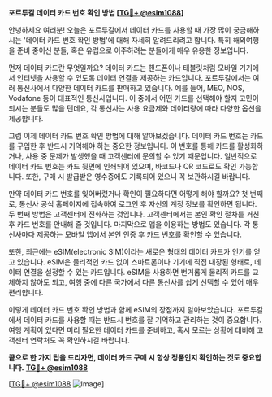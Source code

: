 **포르투갈 데이터 카드 번호 확인 방법 [[TG💪+ @esim1088](https://t.me/s/esim1088)]**

안녕하세요 여러분! 오늘은 포르투갈에서 데이터 카드를 사용할 때 가장 많이 궁금해하시는 '데이터 카드 번호 확인 방법'에 대해 자세히 알려드리려고 합니다. 특히 해외여행을 준비 중이신 분들, 혹은 유럽으로 이주하려는 분들에게 매우 유용한 정보입니다.

먼저 데이터 카드란 무엇일까요? 데이터 카드는 핸드폰이나 태블릿처럼 모바일 기기에서 인터넷을 사용할 수 있도록 데이터 연결을 제공하는 카드입니다. 포르투갈에서는 여러 통신사에서 다양한 데이터 카드를 판매하고 있습니다. 예를 들어, MEO, NOS, Vodafone 등이 대표적인 통신사입니다. 이 중에서 어떤 카드를 선택해야 할지 고민이 되시는 분들도 많을 텐데요, 각 통신사는 사용 요금제와 데이터량에 따라 다양한 옵션을 제공합니다.

그럼 이제 데이터 카드 번호 확인 방법에 대해 알아보겠습니다. 데이터 카드 번호는 카드를 구입한 후 반드시 기억해야 하는 중요한 정보입니다. 이 번호를 통해 카드를 활성화하거나, 사용 중 문제가 발생했을 때 고객센터에 문의할 수 있기 때문입니다. 일반적으로 데이터 카드 번호는 카드 뒷면에 인쇄되어 있으며, 바코드나 QR 코드로도 확인 가능합니다. 또한, 구매 시 발급받은 영수증에도 기록되어 있으니 꼭 보관하시길 바랍니다.

만약 데이터 카드 번호를 잊어버렸거나 확인이 필요하다면 어떻게 해야 할까요? 첫 번째로, 통신사 공식 홈페이지에 접속하여 로그인 후 자신의 계정 정보를 확인하면 됩니다. 두 번째 방법은 고객센터에 전화하는 것입니다. 고객센터에서는 본인 확인 절차를 거친 후 카드 번호를 안내해 줄 것입니다. 마지막으로 앱을 이용하는 방법도 있습니다. 각 통신사마다 제공하는 모바일 앱에서 본인 인증 후 카드 번호를 확인할 수 있습니다.

또한, 최근에는 eSIM(electronic SIM)이라는 새로운 형태의 데이터 카드가 인기를 얻고 있습니다. eSIM은 물리적인 카드 없이 스마트폰이나 기기에 직접 내장된 형태로, 데이터 연결을 설정할 수 있는 카드입니다. eSIM을 사용하면 번거롭게 물리적 카드를 교체하지 않아도 되고, 여행 중에 다른 국가에서 다른 통신사를 쉽게 선택할 수 있어 매우 편리합니다.

이렇게 데이터 카드 번호 확인 방법과 함께 eSIM의 장점까지 알아보았습니다. 포르투갈에서 데이터 카드를 사용할 때는 반드시 번호를 잘 기억하고 관리하는 것이 중요합니다. 여행 계획이 있다면 미리 필요한 데이터 카드를 준비하고, 혹시 모르는 상황에 대비해 고객센터 연락처도 꼭 확인하시길 바랍니다.

**끝으로 한 가지 팁을 드리자면, 데이터 카드 구매 시 항상 정품인지 확인하는 것도 중요합니다.** **[TG💪+ @esim1088](https://t.me/s/esim1088)**

[[TG💪+ @esim1088](https://t.me/s/esim1088) ![Image](https://i.postimg.cc/Y0z9fWf4/image.png)]